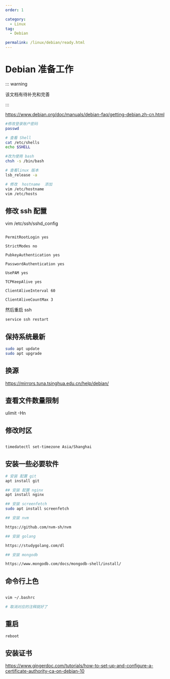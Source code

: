 ```yaml
---
order: 1

category:
  - Linux
tag:
  - Debian

permalink: /linux/debian/ready.html
---
```


# Debian 准备工作

::: warning

该文档有待补充和完善

:::

https://www.debian.org/doc/manuals/debian-faq/getting-debian.zh-cn.html

```bash
#修改登录账户密码
passwd

# 查看 Shell
cat /etc/shells
echo $SHELL

#改为使用 bash
chsh -s /bin/bash

# 查看linux 版本
lsb_release -a

# 修改  hostname  添加
vim /etc/hostname
vim /etc/hosts


```

## 修改 ssh 配置

vim /etc/ssh/sshd_config

```YML

PermitRootLogin yes

StrictModes no

PubkeyAuthentication yes

PasswordAuthentication yes

UsePAM yes

TCPKeepAlive yes

ClientAliveInterval 60

ClientAliveCountMax 3

```

然后重启 ssh

```bash
service ssh restart
```

## 保持系统最新

```bash
sudo apt update
sudo apt upgrade

```

## 换源

https://mirrors.tuna.tsinghua.edu.cn/help/debian/

## 查看文件数量限制

ulimit -Hn

## 修改时区

```bash

timedatectl set-timezone Asia/Shanghai

```

## 安装一些必要软件

```bash
# 安装 配置 git
apt install git

## 安装 配置 nginx
apt install nginx

## 安装 screenfetch
sudo apt install screenfetch

## 安装 nvm

https://github.com/nvm-sh/nvm

## 安装 golang

https://studygolang.com/dl

## 安装 mongodb

https://www.mongodb.com/docs/mongodb-shell/install/

```

## 命令行上色

```bash

vim ~/.bashrc

# 取消对应的注释就好了
```

## 重启

```bash
reboot
```

## 安装证书

https://www.gingerdoc.com/tutorials/how-to-set-up-and-configure-a-certificate-authority-ca-on-debian-10
